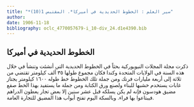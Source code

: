 ```yaml
---
title: "*سير العلم : الخطوط الحديدية في أميركا*. المقتبس 1(10)"
author: 
date: 1906-11-18
bibliography: oclc_4770057679-i_10-div_24.d1e4390.bib
---
```




##  الخطوط الحديدية في أميركا 


 ذكرت  مجلة المجلات  النيويوركية بحثاً في الخطوط الحديدية التي أنشئت وتنشأ في خلال هذه السنة في الولايات المتحدة وكندا فكان مجموع طولها  ٣٥  ألف  كيلومتر تقتضي من  ثلاثة  إلى  أربعة  مليارات فرنك ومن جملة تلك الخطوط خط طوله  ١٦٠٠  كيلومتر يجتاز غابات يستخدم خشبها للبناء ولصنع ورق الكتابة ومن جملة ما يستفيد بهذا الخط صقع مضيق هودسون فإنه لم يكن يسلكه قبل  عشر  سنين إلا بعض تجار يعطون الدراهم   فيبتاعوا بها فراء. وبالسكة اليوم تفتح أبواب هذا المضيق للتجارة العامة.  
